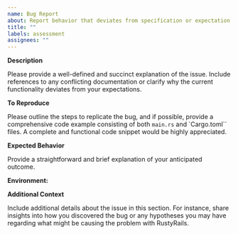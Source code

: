 ```yaml
---
name: Bug Report
about: Report behavior that deviates from specification or expectation
title: ""
labels: assessment
assignees: ""
---
```


**Description**

Please provide a well-defined and succinct explanation of the issue. Include references to any conflicting documentation or clarify why the current functionality deviates from your expectations.

**To Reproduce**

Please outline the steps to replicate the bug, and if possible, provide a comprehensive code example consisting of both `main.rs` and `Cargo.toml`` files. A complete and functional code snippet would be highly appreciated.

**Expected Behavior**

Provide a straightforward and brief explanation of your anticipated outcome.

**Environment:**

**Additional Context**

Include additional details about the issue in this section. For instance, share insights into how you discovered the bug or any hypotheses you may have regarding what might be causing the problem with RustyRails.
